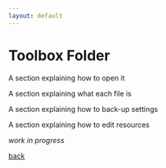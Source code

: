 ```yaml
---
layout: default
---
```


# Toolbox Folder

A section explaining how to open it

A section explaining what each file is

A section explaining how to back-up settings

A section explaining how to edit resources

_work in progress_

[back](./)
